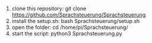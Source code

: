 1. clone this repository: git clone https://github.com/Sprachsteuerung/Sprachsteuerung
2. install the setup.sh: bash Sprachsteuerung/setup.sh
3. open the folder: cd /home/pi/Sprachsteuerung/
3. start the script: python3 Sprachsteuerung.py
